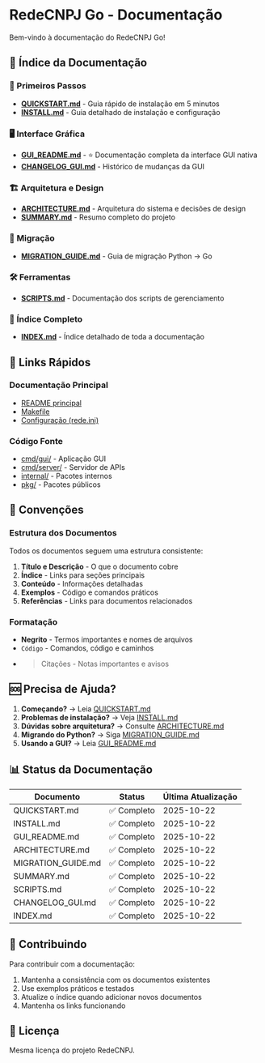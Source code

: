 # RedeCNPJ Go - Documentação

Bem-vindo à documentação do RedeCNPJ Go!

## 📖 Índice da Documentação

### 🚀 Primeiros Passos

- **[QUICKSTART.md](QUICKSTART.md)** - Guia rápido de instalação em 5 minutos
- **[INSTALL.md](INSTALL.md)** - Guia detalhado de instalação e configuração

### 🖥️ Interface Gráfica

- **[GUI_README.md](GUI_README.md)** - ⭐ Documentação completa da interface GUI nativa
- **[CHANGELOG_GUI.md](CHANGELOG_GUI.md)** - Histórico de mudanças da GUI

### 🏗️ Arquitetura e Design

- **[ARCHITECTURE.md](ARCHITECTURE.md)** - Arquitetura do sistema e decisões de design
- **[SUMMARY.md](SUMMARY.md)** - Resumo completo do projeto

### 🔄 Migração

- **[MIGRATION_GUIDE.md](MIGRATION_GUIDE.md)** - Guia de migração Python → Go

### 🛠️ Ferramentas

- **[SCRIPTS.md](SCRIPTS.md)** - Documentação dos scripts de gerenciamento

### 📑 Índice Completo

- **[INDEX.md](INDEX.md)** - Índice detalhado de toda a documentação

## 🔗 Links Rápidos

### Documentação Principal
- [README principal](../README.md)
- [Makefile](../Makefile)
- [Configuração (rede.ini)](../rede.ini)

### Código Fonte
- [cmd/gui/](../cmd/gui/) - Aplicação GUI
- [cmd/server/](../cmd/server/) - Servidor de APIs
- [internal/](../internal/) - Pacotes internos
- [pkg/](../pkg/) - Pacotes públicos

## 📝 Convenções

### Estrutura dos Documentos

Todos os documentos seguem uma estrutura consistente:

1. **Título e Descrição** - O que o documento cobre
2. **Índice** - Links para seções principais
3. **Conteúdo** - Informações detalhadas
4. **Exemplos** - Código e comandos práticos
5. **Referências** - Links para documentos relacionados

### Formatação

- **Negrito** - Termos importantes e nomes de arquivos
- `Código` - Comandos, código e caminhos
- > Citações - Notas importantes e avisos

## 🆘 Precisa de Ajuda?

1. **Começando?** → Leia [QUICKSTART.md](QUICKSTART.md)
2. **Problemas de instalação?** → Veja [INSTALL.md](INSTALL.md)
3. **Dúvidas sobre arquitetura?** → Consulte [ARCHITECTURE.md](ARCHITECTURE.md)
4. **Migrando do Python?** → Siga [MIGRATION_GUIDE.md](MIGRATION_GUIDE.md)
5. **Usando a GUI?** → Leia [GUI_README.md](GUI_README.md)

## 📊 Status da Documentação

| Documento | Status | Última Atualização |
|-----------|--------|-------------------|
| QUICKSTART.md | ✅ Completo | 2025-10-22 |
| INSTALL.md | ✅ Completo | 2025-10-22 |
| GUI_README.md | ✅ Completo | 2025-10-22 |
| ARCHITECTURE.md | ✅ Completo | 2025-10-22 |
| MIGRATION_GUIDE.md | ✅ Completo | 2025-10-22 |
| SUMMARY.md | ✅ Completo | 2025-10-22 |
| SCRIPTS.md | ✅ Completo | 2025-10-22 |
| CHANGELOG_GUI.md | ✅ Completo | 2025-10-22 |
| INDEX.md | ✅ Completo | 2025-10-22 |

## 🤝 Contribuindo

Para contribuir com a documentação:

1. Mantenha a consistência com os documentos existentes
2. Use exemplos práticos e testados
3. Atualize o índice quando adicionar novos documentos
4. Mantenha os links funcionando

## 📄 Licença

Mesma licença do projeto RedeCNPJ.
